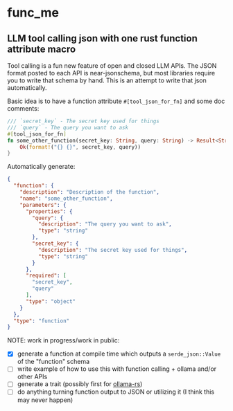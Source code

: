 # func\_me
## LLM tool calling json with one rust function attribute macro

Tool calling is a fun new feature of open and closed LLM APIs. 
The JSON format posted to each API is near-jsonschema, but most libraries require you to write that schema by hand.
This is an attempt to write that json automatically. 

Basic idea is to have a function attribute `#[tool_json_for_fn]` and some doc comments:

```rust
/// `secret_key` - The secret key used for things
/// `query` - The query you want to ask
#[tool_json_for_fn]
fn some_other_function(secret_key: String, query: String) -> Result<String, std::io::Error> {
    Ok(format!("{} {}", secret_key, query))
}
```

Automatically generate:

```json
{
  "function": {
    "description": "Description of the function",
    "name": "some_other_function",
    "parameters": {
      "properties": {
        "query": {
          "description": "The query you want to ask",
          "type": "string"
        },
        "secret_key": {
          "description": "The secret key used for things",
          "type": "string"
        }
      },
      "required": [
        "secret_key",
        "query"
      ],
      "type": "object"
    }
  },
  "type": "function"
}
```

NOTE: work in progress/work in public:

- [x] generate a function at compile time which outputs a `serde_json::Value` of the "function" schema
- [ ] write example of how to use this with function calling + ollama and/or other APIs
- [ ] generate a trait (possibly first for [ollama-rs](https://github.com/pepperoni21/ollama-rs))
- [ ] do anything turning function output to JSON or utilizing it (I think this may never happen)

